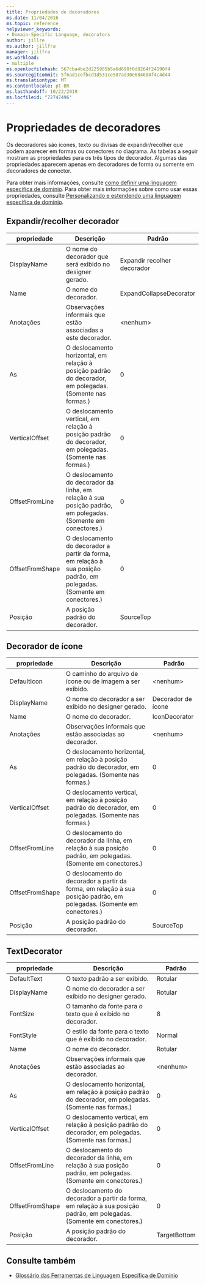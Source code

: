 ```yaml
---
title: Propriedades de decoradores
ms.date: 11/04/2016
ms.topic: reference
helpviewer_keywords:
- Domain-Specific Language, decorators
author: jillre
ms.author: jillfra
manager: jillfra
ms.workload:
- multiple
ms.openlocfilehash: 567cba4be2d225985b5a6d690f0d8264f24190f4
ms.sourcegitcommit: 5f6ad1cefbcd3d531ce587ad30e684684f4c4d44
ms.translationtype: MT
ms.contentlocale: pt-BR
ms.lasthandoff: 10/22/2019
ms.locfileid: "72747496"
---
```

# <a name="properties-of-decorators"></a>Propriedades de decoradores
Os decoradores são ícones, texto ou divisas de expandir/recolher que podem aparecer em formas ou conectores no diagrama. As tabelas a seguir mostram as propriedades para os três tipos de decorador. Algumas das propriedades aparecem apenas em decoradores de forma ou somente em decoradores de conector.

 Para obter mais informações, consulte [como definir uma linguagem específica de domínio](../modeling/how-to-define-a-domain-specific-language.md). Para obter mais informações sobre como usar essas propriedades, consulte [Personalizando e estendendo uma linguagem específica de domínio](../modeling/customizing-and-extending-a-domain-specific-language.md).

## <a name="expandcollapse-decorator"></a>Expandir/recolher decorador

|propriedade|Descrição|Padrão|
|-|-|-|
|DisplayName|O nome do decorador que será exibido no designer gerado.|Expandir recolher decorador|
|Name|O nome do decorador.|ExpandCollapseDecorator|
|Anotações|Observações informais que estão associadas a este decorador.|\<nenhum>|
|As|O deslocamento horizontal, em relação à posição padrão do decorador, em polegadas. (Somente nas formas.)|0|
|VerticalOffset|O deslocamento vertical, em relação à posição padrão do decorador, em polegadas. (Somente nas formas.)|0|
|OffsetFromLine|O deslocamento do decorador da linha, em relação à sua posição padrão, em polegadas. (Somente em conectores.)|0|
|OffsetFromShape|O deslocamento do decorador a partir da forma, em relação à sua posição padrão, em polegadas. (Somente em conectores.)|0|
|Posição|A posição padrão do decorador.|SourceTop|

## <a name="icon-decorator"></a>Decorador de ícone

|propriedade|Descrição|Padrão|
|-|-|-|
|DefaultIcon|O caminho do arquivo de ícone ou de imagem a ser exibido.|\<nenhum>|
|DisplayName|O nome do decorador a ser exibido no designer gerado.|Decorador de ícone|
|Name|O nome do decorador.|IconDecorator|
|Anotações|Observações informais que estão associadas ao decorador.|\<nenhum>|
|As|O deslocamento horizontal, em relação à posição padrão do decorador, em polegadas. (Somente nas formas.)|0|
|VerticalOffset|O deslocamento vertical, em relação à posição padrão do decorador, em polegadas. (Somente nas formas.)|0|
|OffsetFromLine|O deslocamento do decorador da linha, em relação à sua posição padrão, em polegadas. (Somente em conectores.)|0|
|OffsetFromShape|O deslocamento do decorador a partir da forma, em relação à sua posição padrão, em polegadas. (Somente em conectores.)|0|
|Posição|A posição padrão do decorador.|SourceTop|

## <a name="textdecorator"></a>TextDecorator

|propriedade|Descrição|Padrão|
|-|-|-|
|DefaultText|O texto padrão a ser exibido.|Rotular|
|DisplayName|O nome do decorador a ser exibido no designer gerado.|Rotular|
|FontSize|O tamanho da fonte para o texto que é exibido no decorador.|8|
|FontStyle|O estilo da fonte para o texto que é exibido no decorador.|Normal|
|Name|O nome do decorador.|Rotular|
|Anotações|Observações informais que estão associadas ao decorador.|\<nenhum>|
|As|O deslocamento horizontal, em relação à posição padrão do decorador, em polegadas. (Somente nas formas.)|0|
|VerticalOffset|O deslocamento vertical, em relação à posição padrão do decorador, em polegadas. (Somente nas formas.)|0|
|OffsetFromLine|O deslocamento do decorador da linha, em relação à sua posição padrão, em polegadas. (Somente em conectores.)|0|
|OffsetFromShape|O deslocamento do decorador a partir da forma, em relação à sua posição padrão, em polegadas. (Somente em conectores.)|0|
|Posição|A posição padrão do decorador.|TargetBottom|

## <a name="see-also"></a>Consulte também

- [Glossário das Ferramentas de Linguagem Específica de Domínio](https://msdn.microsoft.com/ca5e84cb-a315-465c-be24-76aa3df276aa)